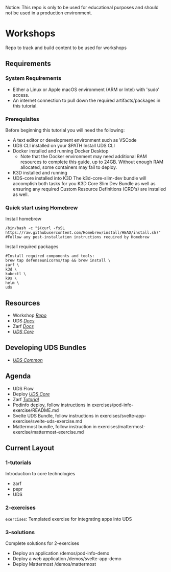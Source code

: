 Notice: This repo is only to be used for educational purposes and should not be used in a production environment.

# Workshops

Repo to track and build content to be used for workshops

## Requirements

### System Requirements

- Either a Linux or Apple macOS environment (ARM or Intel) with 'sudo' access.
- An internet connection to pull down the required artifacts/packages in this tutorial.

### Prerequisites

Before beginning this tutorial you will need the following:
- A text editor or development environment such as VSCode
- UDS CLI installed on your $PATH Install UDS CLI
- Docker installed and running Docker Desktop
  - Note that the Docker environment may need additional RAM resources to complete this guide, up to 24GB. Without enough RAM allocated, some containers may fail to deploy.
- K3D installed and running
- UDS-core installed into K3D The k3d-core-slim-dev bundle will accomplish both tasks for you K3D Core Slim Dev Bundle as well as ensuring any required Custom Resource Definitions (CRD's) are installed as well.

### Quick start using Homebrew

Install homebrew
```
/bin/bash -c "$(curl -fsSL https://raw.githubusercontent.com/Homebrew/install/HEAD/install.sh)"
#Follow any post-installation instructions required by Homebrew
```

Install required packages
```
#Install required components and tools:
brew tap defenseunicorns/tap && brew install \
zarf \
k3d \
kubectl \
k9s \
helm \
uds
```

## Resources

- Workshop _[Repo](https://github.com/defenseunicorns/workshops)_
- UDS _[Docs](https://uds.defenseunicorns.com/docs/why-usd/)_
- Zarf _[Docs](https://docs.zarf.dev/)_
- _[UDS Core](https://github.com/defenseunicorns/uds-core)_

## Developing UDS Bundles

- _[UDS Common](https://github.com/defenseunicorns/uds-common)_

## Agenda

- UDS Flow
- Deploy _[UDS Core](https://github.com/defenseunicorns/uds-core)_
- Zarf _[Tutorial](https://docs.zarf.dev/tutorials/0-creating-a-zarf-package/)_
- Podinfo deploy, follow instructions in exercises/pod-info-exercise/README.md
- Svelte UDS Bundle, follow instructions in exercises/svelte-app-exercise/svelte-uds-exercise.md
- Mattermost bundle, follow instruction in exercises/mattermost-exercise/mattermost-exercise.md


## Current Layout

### 1-tutorials
Introduction to core technologies
- zarf
- pepr
- UDS

### 2-exercises

`exercises`: Templated exercise for integrating apps into UDS

### 3-solutions

Complete solutions for 2-exercises
- Deploy an application /demos/pod-info-demo
- Deploy a web application /demos/svelte-app-demo
- Deploy Mattermost /demos/mattermost

